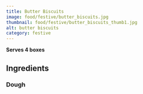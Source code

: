 ```yaml
---
title: Butter Biscuits
image: food/festive/butter_biscuits.jpg
thumbnail: food/festive/butter_biscuits_thumb1.jpg
alt: butter biscuits
category: festive
---
```


**Serves 4 boxes**

## Ingredients

### Dough
